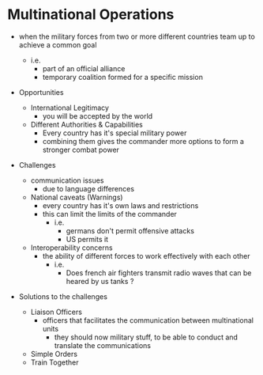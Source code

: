 # Multinational Operations

* when the military forces from two or more different countries team up to achieve a common goal
    * i.e.
        * part of an official alliance
        * temporary coalition formed for a specific mission

* Opportunities
    * International Legitimacy
        * you will be accepted by the world
    * Different Authorities & Capabilities
        * Every country has it's special military power
        * combining them gives the commander more options to form a stronger combat power

* Challenges
    * communication issues
        * due to language differences
    * National caveats (Warnings)
        * every country has it's own laws and restrictions
        * this can limit the limits of the commander
            * i.e.
                * germans don't permit offensive attacks
                * US permits it
    * Interoperability concerns
        * the ability of different forces to work effectively with each other 
            * i.e.
                * Does french air fighters transmit radio waves that can be heared by us tanks ?

* Solutions to the challenges
    * Liaison Officers
        * officers that facilitates the communication between multinational units
            * they should now military stuff, to be able to conduct and translate the communications
    * Simple Orders
    * Train Together